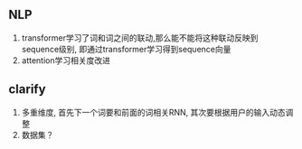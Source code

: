 ## NLP
1. transformer学习了词和词之间的联动,那么能不能将这种联动反映到sequence级别, 即通过transformer学习得到sequence向量
2. attention学习相关度改进

## clarify
1. 多重维度, 首先下一个词要和前面的词相关RNN, 其次要根据用户的输入动态调整
2. 数据集？